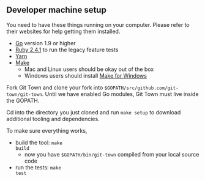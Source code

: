 ## Developer machine setup

You need to have these things running on your computer. Please refer to their
websites for help getting them installed.

- [Go](https://golang.org) version 1.9 or higher
- [Ruby 2.4.1](https://www.ruby-lang.org/en/documentation/installation) to run
  the legacy feature tests
- [Yarn](https://yarnpkg.com/)
- [Make](https://www.gnu.org/software/make)
  - Mac and Linux users should be okay out of the box
  - Windows users should install
    [Make for Windows](http://gnuwin32.sourceforge.net/packages/make.htm)

Fork Git Town and clone your fork into
`$GOPATH/src/github.com/git-town/git-town`. Until we have enabled Go modules,
Git Town must live inside the GOPATH.

Cd into the directory you just cloned and run
<code textrun="verify-make-command">make setup</code> to download additional
tooling and dependencies.

To make sure everything works,

- build the tool: <code textrun="verify-make-command">make build</code>
  - now you have `$GOPATH/bin/git-town` compiled from your local source code
- run the tests: <code textrun="verify-make-command">make test</code>
